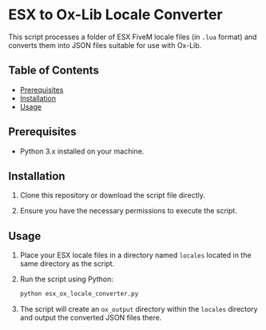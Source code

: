 # ESX to Ox-Lib Locale Converter

This script processes a folder of ESX FiveM locale files (in `.lua` format) and converts them into JSON files suitable for use with Ox-Lib.

## Table of Contents

- [Prerequisites](#prerequisites)
- [Installation](#installation)
- [Usage](#usage)

## Prerequisites

- Python 3.x installed on your machine.

## Installation

1. Clone this repository or download the script file directly.

2. Ensure you have the necessary permissions to execute the script.

## Usage

1. Place your ESX locale files in a directory named `locales` located in the same directory as the script.

2. Run the script using Python:

    ```bash
    python esx_ox_locale_converter.py
    ```

3. The script will create an `ox_output` directory within the `locales` directory and output the converted JSON files there.

